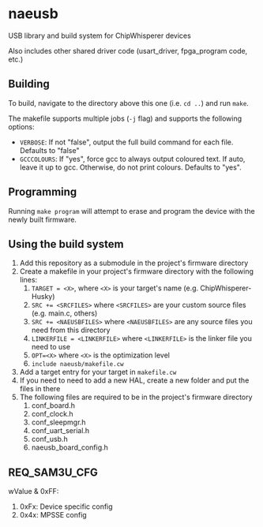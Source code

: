 # naeusb
USB library and build system for ChipWhisperer devices

Also includes other shared driver code (usart_driver, fpga_program code, etc.)

## Building

To build, navigate to the directory above this one (i.e. `cd ..`) and run `make`.

The makefile supports multiple jobs (`-j` flag) and supports the following options:

* `VERBOSE`: If not "false", output the full build command for each file. Defaults to "false"
* `GCCCOLOURS`: If "yes", force gcc to always output coloured text. If auto, leave it up to gcc. Otherwise, do not print colours. Defaults to "yes".

## Programming

Running `make program` will attempt to erase and program the device with the newly built firmware.

## Using the build system

1. Add this repository as a submodule in the project's firmware directory
1. Create a makefile in your project's firmware directory with the following lines:
    1. `TARGET = <X>`, where `<X>` is your target's name (e.g. ChipWhisperer-Husky)
    1. `SRC += <SRCFILES>` where `<SRCFILES>` are your custom source files (e.g. main.c, others)
    1. `SRC += <NAEUSBFILES>` where `<NAEUSBFILES>` are any source files you need from this directory
    1. `LINKERFILE = <LINKERFILE>` where `<LINKERFILE>` is the linker file you need to use
    1. `OPT=<X>` where `<X>` is the optimization level
    1. `include naeusb/makefile.cw`
1. Add a target entry for your target in `makefile.cw`
1. If you need to need to add a new HAL, create a new folder and put the files in there
1. The following files are required to be in the project's firmware directory
    1. conf_board.h
    1. conf_clock.h
    1. conf_sleepmgr.h
    1. conf_uart_serial.h
    1. conf_usb.h
    1. naeusb_board_config.h

## REQ_SAM3U_CFG

wValue & 0xFF:

1. 0xFx: Device specific config
1. 0x4x: MPSSE config